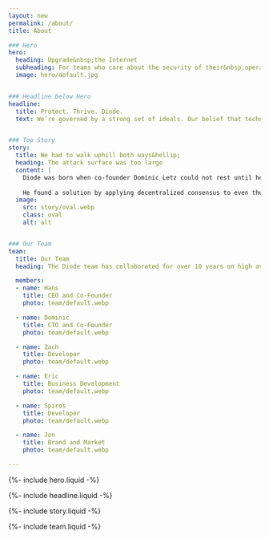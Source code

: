 ```yaml
---
layout: new
permalink: /about/
title: About

### Hero
hero:
  heading: Upgrade&nbsp;the Internet
  subheading: For teams who care about the security of their&nbsp;operations.
  image: hero/default.jpg


### Headline below Hero
headline:
  title: Protect. Thrive. Diode.
  text: We’re governed by a strong set of ideals. Our belief that technology should help humans thrive – that it should allow us to explore, educate and innovate unhindered, drives what we create.


### Top Story
story:
  title: We had to walk uphill both ways&hellip;
  heading: The attack surface was too large
  content: |
    Diode was born when co-founder Dominic Letz could not rest until he had solved for a Man in the Middle attack against time - a prerequisite for legacy Web2 PKI-based security (and a problem than had bricked millions of a customer’s devices).
    
    He found a solution by applying decentralized consensus to even the most resource constrained devices.  The Diode team has been innovating ever since to turn the dramatic implications for the future of the Internet into securing today’s most fluid IT environments.
  image:
    src: story/oval.webp
    class: oval
    alt: alt


### Our Team
team:
  title: Our Team
  heading: The Diode team has collaborated for over 10 years on high availability software and business operations for applications using IIoT, OT, and network security technologies to transform their industries.

  members:
  - name: Hans
    title: CEO and Co-Founder
    photo: team/default.webp

  - name: Dominic
    title: CTO and Co-Founder
    photo: team/default.webp

  - name: Zach
    title: Developer
    photo: team/default.webp

  - name: Eric
    title: Business Development
    photo: team/default.webp

  - name: Spiros
    title: Developer
    photo: team/default.webp

  - name: Jon
    title: Brand and Market
    photo: team/default.webp

---
```


{%- include hero.liquid -%}

{%- include headline.liquid -%}

{%- include story.liquid -%}

{%- include team.liquid -%}
